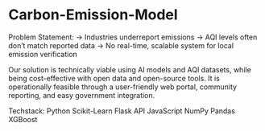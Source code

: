 # Carbon-Emission-Model
Problem Statement:
-> Industries underreport emissions
-> AQI levels often don’t match reported data
-> No real-time, scalable system for local emission verification

Our solution is technically viable using AI models and AQI datasets, while being cost-effective with open data and open-source tools. It is operationally feasible through a user-friendly web portal, community reporting, and easy government integration.

Techstack:
Python
Scikit-Learn
Flask API
JavaScript
NumPy
Pandas
XGBoost
